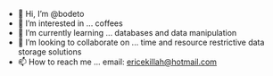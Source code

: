 - 👋 Hi, I’m @bodeto
- 👀 I’m interested in ... coffees
- 🌱 I’m currently learning ... databases and data manipulation
- 💞️ I’m looking to collaborate on ... time and resource restrictive data storage solutions
- 📫 How to reach me ... email: ericekillah@hotmail.com

<!---
bodeto/bodeto is a ✨ special ✨ repository because its `README.md` (this file) appears on your GitHub profile.
You can click the Preview link to take a look at your changes.
--->
